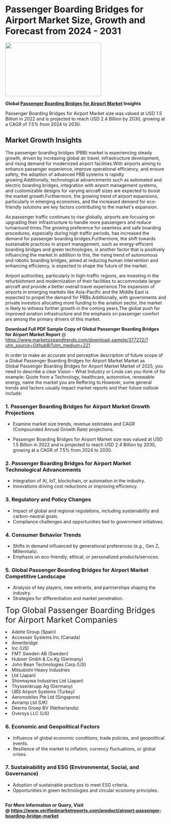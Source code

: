 <H1>Passenger Boarding Bridges for Airport Market Size, Growth and Forecast from 2024 - 2031</H1><img class="aligncenter size-medium wp-image-584254" src="https://thirdeyenews.in/wp-content/uploads/2024/09/Global-Market-Research-300x168.jpeg" alt="" width="300" height="168" /><p><strong>Global&nbsp;<a href="https://www.marketsizeandtrends.com/download-sample/377272/?utm_source=Github8j?utm_medium=221">Passenger Boarding Bridges for Airport Market</a> Insights</strong></p><p>Passenger Boarding Bridges for Airport Market size was valued at USD 1.5 Billion in 2022 and is projected to reach USD 2.4 Billion by 2030, growing at a CAGR of 7.5% from 2024 to 2030.</p><p><h2>Market Growth Insights</h2> <p>The passenger boarding bridges (PBB) market is experiencing steady growth, driven by increasing global air travel, infrastructure development, and rising demand for modernized airport facilities.With airports aiming to enhance passenger experience, improve operational efficiency, and ensure safety, the adoption of advanced PBB systems is rapidly growing.Additionally, technological advancements such as automated and electric boarding bridges, integration with airport management systems, and customizable designs for varying aircraft sizes are expected to boost the market growth.Furthermore, the growing trend of airport expansions, particularly in emerging economies, and the increased demand for eco-friendly solutions are key factors contributing to the market's expansion.</p> <p>As passenger traffic continues to rise globally, airports are focusing on upgrading their infrastructure to handle more passengers and reduce turnaround times.The growing preference for seamless and safe boarding procedures, especially during high traffic periods, has increased the demand for passenger boarding bridges.Furthermore, the shift towards sustainable practices in airport management, such as energy-efficient boarding bridges and green technologies, is another factor that is positively influencing the market.In addition to this, the rising trend of autonomous and robotic boarding bridges, aimed at reducing human intervention and enhancing efficiency, is expected to shape the future of the market.</p> <p>Airport authorities, particularly in high-traffic regions, are investing in the refurbishment and modernization of their facilities to accommodate larger aircraft and provide a better overall travel experience.The expansion of airports in emerging markets like Asia-Pacific and the Middle East is expected to propel the demand for PBBs.Additionally, with governments and private investors allocating more funding to the aviation sector, the market is likely to witness further growth in the coming years.The global push for improved aviation infrastructure and the emphasis on passenger comfort are among the primary drivers of this market.</p> <p><span class=""><strong>Download Full PDF Sample Copy of Global Passenger Boarding Bridges for Airport Market Report</strong> @ <a href="https://www.marketsizeandtrends.com/download-sample/377272/?utm_source=Github8j?utm_medium=221" target="_blank">https://www.marketsizeandtrends.com/download-sample/377272/?utm_source=Github8j?utm_medium=221</a></span></p><p>In order to make an accurate and perceptive description of future scope of a Global&nbsp;Passenger Boarding Bridges for Airport Market Market as Global&nbsp;Passenger Boarding Bridges for Airport Market Market of 2025, you need to describe a clear Vision &ndash; What Industry or Linda can you think of for example: Quote from a Technology, healthcare, automotive, renewable energy, name the market you are Reffering to.However, some general trends and factors usually impact market reports and their future outlook include:</p><h3>1.&nbsp;<strong>Passenger Boarding Bridges for Airport Market Growth Projections</strong></h3><ul><li>Examine market size trends, revenue estimates and CAGR (Compounded Annual Growth Rate) projections.</li><li><p>Passenger Boarding Bridges for Airport Market size was valued at USD 1.5 Billion in 2022 and is projected to reach USD 2.4 Billion by 2030, growing at a CAGR of 7.5% from 2024 to 2030.</p></li></ul><h3>2.&nbsp;<strong>Passenger Boarding Bridges for Airport Market Technological Advancements</strong></h3><ul><li>Integration of AI, IoT, blockchain, or automation in the industry.</li><li>Innovations driving cost reductions or improving efficiency.</li></ul><h3>3.&nbsp;<strong>Regulatory and Policy Changes</strong></h3><ul><li>Impact of global and regional regulations, including sustainability and carbon-neutral goals.</li><li>Compliance challenges and opportunities tied to government initiatives.</li></ul><h3>4.&nbsp;<strong>Consumer Behavior Trends</strong></h3><ul><li>Shifts in demand influenced by generational preferences (e.g., Gen Z, Millennials).</li><li>Emphasis on eco-friendly, ethical, or personalized products/services.</li></ul><h3>5.&nbsp;<strong>Global Passenger Boarding Bridges for Airport Market Competitive Landscape</strong></h3><ul><li>Analysis of key players, new entrants, and partnerships shaping the industry.</li><li>Strategies for differentiation and market penetration.</li></ul><p data-pm-slice="1 1 []"><span style="color: inherit; font-family: inherit; font-size: 25px;">Top Global Passenger Boarding Bridges for Airport Market Companies</span></p><div class="" data-test-id=""><p><li>Adelte Group (Spain)</li><li> Accessair Systems Inc.(Canada)</li><li> Ameribridge</li><li> Inc.(US)</li><li> FMT Sweden AB (Sweden)</li><li> Hubner Gmbh & Co.Kg (Germany)</li><li> John Bean Technologies Corp.(US)</li><li> Mitsubishi Heavy Industries</li><li> Ltd (Japan)</li><li> Shinmaywa Industries Ltd (Japan)</li><li> Thyssenkrupp Ag (Germany)</li><li> UBS Airport Systems (Turkey)</li><li> Aeromobiles Pte Ltd (Singapore)</li><li> Aviramp Ltd (UK)</li><li> Deerns Groep BV (Netherlands)</li><li> Oversys LLC (US)</li></p></div><h3>6.&nbsp;<strong>Economic and Geopolitical Factors</strong></h3><ul><li>Influence of global economic conditions, trade policies, and geopolitical events.</li><li>Resilience of the market to inflation, currency fluctuations, or global crises.</li></ul><h3>7.&nbsp;<strong>Sustainability and ESG (Environmental, Social, and Governance)</strong></h3><ul><li>Adoption of sustainable practices to meet ESG criteria.</li><li>Opportunities in green technologies and circular economy principles.</li></ul><h2><strong style="font-size: 14px;">For More Information or Query, Visit @&nbsp;</strong><a style="background-color: #ffffff; font-size: 14px;" href="https://www.marketsizeandtrends.com/report/passenger-boarding-bridges-for-airport-market/" target="_blank">https://www.verifiedmarketreports.com/product/airport-passenger-boarding-bridge-market</a></h2>